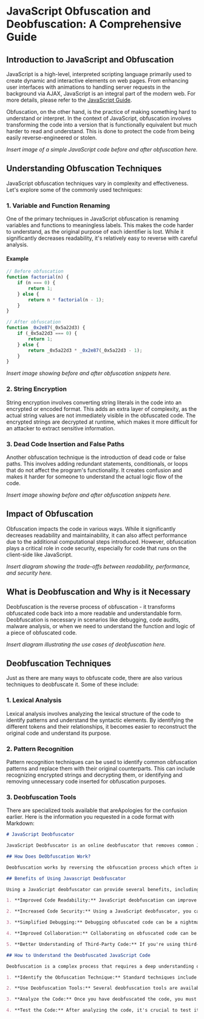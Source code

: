 # JavaScript Obfuscation and Deobfuscation: A Comprehensive Guide

## Introduction to JavaScript and Obfuscation

JavaScript is a high-level, interpreted scripting language primarily used to create dynamic and interactive elements on web pages. From enhancing user interfaces with animations to handling server requests in the background via AJAX, JavaScript is an integral part of the modern web. For more details, please refer to the [JavaScript Guide](https://developer.mozilla.org/en-US/docs/Web/JavaScript/Guide).

Obfuscation, on the other hand, is the practice of making something hard to understand or interpret. In the context of JavaScript, obfuscation involves transforming the code into a version that is functionally equivalent but much harder to read and understand. This is done to protect the code from being easily reverse-engineered or stolen.

*Insert image of a simple JavaScript code before and after obfuscation here.*

## Understanding Obfuscation Techniques

JavaScript obfuscation techniques vary in complexity and effectiveness. Let's explore some of the commonly used techniques:

### 1. Variable and Function Renaming

One of the primary techniques in JavaScript obfuscation is renaming variables and functions to meaningless labels. This makes the code harder to understand, as the original purpose of each identifier is lost. While it significantly decreases readability, it's relatively easy to reverse with careful analysis.

#### Example
```javascript
// Before obfuscation
function factorial(n) {
    if (n === 0) {
        return 1;
    } else {
        return n * factorial(n - 1);
    }
}

// After obfuscation
function _0x2e87(_0x5a22d3) {
    if (_0x5a22d3 === 0) {
        return 1;
    } else {
        return _0x5a22d3 * _0x2e87(_0x5a22d3 - 1);
    }
}
```



*Insert image showing before and after obfuscation snippets here.*

### 2. String Encryption

String encryption involves converting string literals in the code into an encrypted or encoded format. This adds an extra layer of complexity, as the actual string values are not immediately visible in the obfuscated code. The encrypted strings are decrypted at runtime, which makes it more difficult for an attacker to extract sensitive information.

### 3. Dead Code Insertion and False Paths

Another obfuscation technique is the introduction of dead code or false paths. This involves adding redundant statements, conditionals, or loops that do not affect the program's functionality. It creates confusion and makes it harder for someone to understand the actual logic flow of the code.

*Insert image showing before and after obfuscation snippets here.*

## Impact of Obfuscation

Obfuscation impacts the code in various ways. While it significantly decreases readability and maintainability, it can also affect performance due to the additional computational steps introduced. However, obfuscation plays a critical role in code security, especially for code that runs on the client-side like JavaScript.

*Insert diagram showing the trade-offs between readability, performance, and security here.*

## What is Deobfuscation and Why is it Necessary

Deobfuscation is the reverse process of obfuscation - it transforms obfuscated code back into a more readable and understandable form. Deobfuscation is necessary in scenarios like debugging, code audits, malware analysis, or when we need to understand the function and logic of a piece of obfuscated code.

*Insert diagram illustrating the use cases of deobfuscation here.*

## Deobfuscation Techniques

Just as there are many ways to obfuscate code, there are also various techniques to deobfuscate it. Some of these include:

### 1. Lexical Analysis

Lexical analysis involves analyzing the lexical structure of the code to identify patterns and understand the syntactic elements. By identifying the different tokens and their relationships, it becomes easier to reconstruct the original code and understand its purpose.

### 2. Pattern Recognition

Pattern recognition techniques can be used to identify common obfuscation patterns and replace them with their original counterparts. This can include recognizing encrypted strings and decrypting them, or identifying and removing unnecessary code inserted for obfuscation purposes.

### 3. Deobfuscation Tools

There are specialized tools available that areApologies for the confusion earlier. Here is the information you requested in a code format with Markdown:

```markdown
# JavaScript Deobfuscator

JavaScript Deobfuscator is an online deobfuscator that removes common JavaScript obfuscation techniques. It is aimed to help developers understand obfuscated and potentially malicious JavaScript Code. Deobfuscation can also be used as an investigative technique to help find vulnerabilities in software. Deobfuscators are often used to unpack, clean, and rewrite source code, freeing up intermediate and late-stage compilation. Many developers use it to investigate, reverse-engineer code, or analyze other developers' code【20†source】.

## How Does DeObfuscation Work?

Deobfuscation works by reversing the obfuscation process which often involves several layers of obfuscation to disguise the meaning of the code. Some of this obfuscation is caused by "minification," which is the act of decreasing the total byte count of your source as much as feasible for space reasons. This involves reducing variables to one character IDs and converting phrases such as true to something shorter but comparable like "!0"【21†source】.

## Benefits of Using Javascript Deobfuscator

Using a JavaScript deobfuscator can provide several benefits, including:

1. **Improved Code Readability:** JavaScript deobfuscation can improve the readability of the code, making it easier to understand and modify.

2. **Increased Code Security:** Using a JavaScript deobfuscator, you can reverse the obfuscation process and identify any vulnerabilities or exploits that may have been hidden in the code.

3. **Simplified Debugging:** Debugging obfuscated code can be a nightmare, but a JavaScript deobfuscator can simplify the process.

4. **Improved Collaboration:** Collaborating on obfuscated code can be challenging, but a JavaScript deobfuscator can help make it easier.

5. **Better Understanding of Third-Party Code:** If you're using third-party libraries or frameworks in your project, you may encounter obfuscated code you did not write yourself. By using a JavaScript deobfuscator, you can better understand the code and ensure that it is safe to use in your project【22†source】.

## How to Understand the Deobfuscated JavaScript Code

Deobfuscation is a complex process that requires a deep understanding of JavaScript and obfuscation techniques. Here are the steps to follow to understand the deobfuscated JavaScript code:

1. **Identify the Obfuscation Technique:** Standard techniques include encoding, encryption, and string manipulation. Once you know the technique used, you can use a tool or manual techniques to reverse the process.

2. **Use Deobfuscation Tools:** Several deobfuscation tools are available online, including JSNice, Unminify, and JS-Beautifier.

3. **Analyze the Code:** Once you have deobfuscated the code, you must analyze it to understand its intent.

4. **Test the Code:** After analyzing the code, it's crucial to test it to ensure it doesn't carry out any malicious activities【23†source】.
